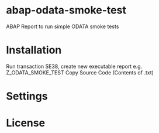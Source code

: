 # abap-odata-smoke-test
ABAP Report to run simple ODATA smoke tests


# Installation

Run transaction SE38, create new executable report e.g. Z_ODATA_SMOKE_TEST
Copy Source Code (Contents of .txt)

# Settings

# License
